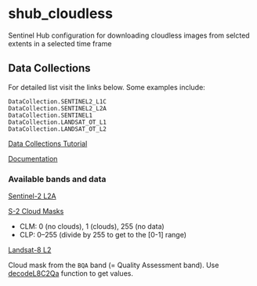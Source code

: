 # shub_cloudless
 Sentinel Hub configuration for downloading cloudless images from selcted extents in a selected time frame


## Data Collections

For detailed list visit the links below. Some examples include:

```
DataCollection.SENTINEL2_L1C
DataCollection.SENTINEL2_L2A
DataCollection.SENTINEL1
DataCollection.LANDSAT_OT_L1
DataCollection.LANDSAT_OT_L2
```

[Data Collections Tutorial](https://sentinelhub-py.readthedocs.io/en/latest/examples/data_collections.html)

[Documentation](https://docs.sentinel-hub.com/api/latest/data/)


### Available bands and data

[Sentinel-2 L2A](https://docs.sentinel-hub.com/api/latest/data/sentinel-2-l2a/#available-bands-and-data)

[S-2 Cloud Masks](https://docs.sentinel-hub.com/api/latest/user-guides/cloud-masks/)

- CLM: 0 (no clouds), 1 (clouds), 255 (no data)
- CLP: 0–255 (divide by 255 to get to the [0-1] range)

[Landsat-8 L2](https://docs.sentinel-hub.com/api/latest/data/landsat-8-l2/#available-bands-and-data)

Cloud mask from the `BQA` band (= Quality Assessment band). Use [decodeL8C2Qa](https://docs.sentinel-hub.com/api/latest/evalscript/functions/#decodel8c2qa) function to get values.

